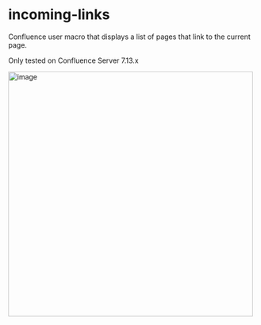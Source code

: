 # incoming-links
Confluence user macro that displays a list of pages that link to the current page.

Only tested on Confluence Server 7.13.x

<img width="493" alt="image" src="https://github.com/pdussart/incoming-links/assets/15105142/a1b4a748-6b5a-4480-abc6-1caeb641eb1d">
